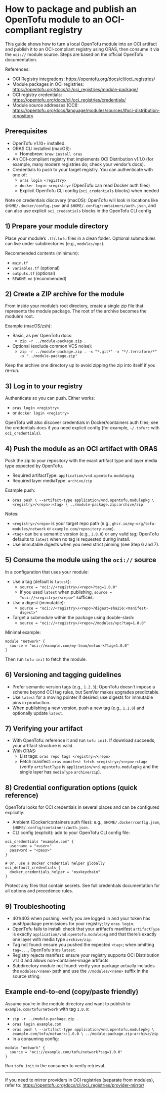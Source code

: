 # How to package and publish an OpenTofu module to an OCI-compliant registry

This guide shows how to turn a local OpenTofu module into an OCI artifact and publish it to an OCI-compliant registry using ORAS, then consume it via the `oci://` module source. Steps are based on the official OpenTofu documentation.

References:
- OCI Registry integrations: https://opentofu.org/docs/cli/oci_registries/
- Module packages in OCI registries: https://opentofu.org/docs/cli/oci_registries/module-package/
- OCI registry credentials: https://opentofu.org/docs/cli/oci_registries/credentials/
- Module source addresses (OCI): https://opentofu.org/docs/language/modules/sources/#oci-distribution-repository

## Prerequisites
- OpenTofu v1.10+ installed.
- ORAS CLI installed (macOS):
  - Homebrew: `brew install oras`
- An OCI-compliant registry that implements OCI Distribution v1.1.0 (for example, many modern registries do; check your vendor’s docs).
- Credentials to push to your target registry. You can authenticate with one of:
  - `oras login <registry>`
  - `docker login <registry>` (OpenTofu can read Docker auth files)
  - Explicit OpenTofu CLI config (`oci_credentials` blocks) when needed

Note on credentials discovery (macOS): OpenTofu will look in locations like `$HOME/.docker/config.json` and `$HOME/.config/containers/auth.json`, and can also use explicit `oci_credentials` blocks in the OpenTofu CLI config.

## 1) Prepare your module directory
Place your module’s `.tf`/`.tofu` files in a clean folder. Optional submodules can live under subdirectories (e.g., `modules/vpc`).

Recommended contents (minimum):
- `main.tf`
- `variables.tf` (optional)
- `outputs.tf` (optional)
- `README.md` (recommended)

## 2) Create a ZIP archive for the module
From inside your module’s root directory, create a single zip file that represents the module package. The root of the archive becomes the module’s root.

Example (macOS/zsh):
- Basic, as per OpenTofu docs:
  - `zip -r ../module-package.zip .`
- Optional (exclude common VCS noise):
  - `zip -r ../module-package.zip . -x "*.git*" -x "*/.terraform/*" -x "../module-package.zip"`

Keep the archive one directory up to avoid zipping the zip into itself if you re-run.

## 3) Log in to your registry
Authenticate so you can push. Either works:
- `oras login <registry>`
- or `docker login <registry>`

OpenTofu will also discover credentials in Docker/containers auth files; see the credentials docs if you need explicit config (for example, `~/.tofurc` with `oci_credentials`).

## 4) Push the module as an OCI artifact with ORAS
Push the zip to your repository with the exact artifact type and layer media type expected by OpenTofu.

- Required artifactType: `application/vnd.opentofu.modulepkg`
- Required layer mediaType: `archive/zip`

Example push:
- `oras push \
    --artifact-type application/vnd.opentofu.modulepkg \
    <registry>/<repo>:<tag> \
    ../module-package.zip:archive/zip`

Notes:
- `<registry>/<repo>` is your target repo path (e.g., `ghcr.io/my-org/tofu-modules/network` or `example.com/repository-name`).
- `<tag>` can be a semantic version (e.g., `1.0.0`) or any valid tag; OpenTofu defaults to `latest` when no tag is requested during install.
- Use immutable digests when you need strict pinning (see Step 6 and 7).

## 5) Consume the module using the `oci://` source
In a configuration that uses your module:

- Use a tag (default is `latest`):
  - `source = "oci://<registry>/<repo>?tag=1.0.0"`
  - If you used `latest` when publishing, `source = "oci://<registry>/<repo>"` suffices.
- Use a digest (immutable):
  - `source = "oci://<registry>/<repo>?digest=sha256:<manifest-digest>"`
- Target a submodule within the package using double-slash:
  - `source = "oci://<registry>/<repo>//modules/vpc?tag=1.0.0"`

Minimal example:

```hcl
module "network" {
  source = "oci://example.com/my-team/network?tag=1.0.0"
}
```

Then run `tofu init` to fetch the module.

## 6) Versioning and tagging guidelines
- Prefer semantic version tags (e.g., `1.2.3`); OpenTofu doesn’t impose a scheme beyond OCI tag rules, but SemVer makes upgrades predictable.
- Use `latest` for a moving pointer if desired; use digests for immutable pins in production.
- When publishing a new version, push a new tag (e.g., `1.1.0`) and optionally update `latest`.

## 7) Verifying your artifact
- With OpenTofu: reference it and run `tofu init`. If download succeeds, your artifact structure is valid.
- With ORAS:
  - List tags: `oras repo tags <registry>/<repo>`
  - Fetch manifest: `oras manifest fetch <registry>/<repo>:<tag>` (verify `artifactType` is `application/vnd.opentofu.modulepkg` and the single layer has `mediaType` `archive/zip`).

## 8) Credential configuration options (quick reference)
OpenTofu looks for OCI credentials in several places and can be configured explicitly:
- Ambient (Docker/containers auth files): e.g., `$HOME/.docker/config.json`, `$HOME/.config/containers/auth.json`.
- CLI config (explicit): add to your OpenTofu CLI config file:

```hcl
oci_credentials "example.com" {
  username = "<user>"
  password = "<pass>"
}

# Or, use a Docker credential helper globally
oci_default_credentials {
  docker_credentials_helper = "osxkeychain"
}
```

Protect any files that contain secrets. See full credentials documentation for all options and precedence rules.

## 9) Troubleshooting
- 401/403 when pushing: verify you are logged in and your token has push/package permissions for your registry; try `oras login`.
- OpenTofu fails to install: check that your artifact’s manifest `artifactType` is exactly `application/vnd.opentofu.modulepkg` and that there’s exactly one layer with media type `archive/zip`.
- Tag not found: ensure you pushed the expected `<tag>`; when omitting `tag=...`, OpenTofu tries `latest`.
- Registry rejects manifest: ensure your registry supports OCI Distribution v1.1.0 and allows non-container-image artifacts.
- Subdirectory module not found: verify your package actually includes the `modules/<name>` path and use the `//modules/<name>` suffix in the source string.

## Example end-to-end (copy/paste friendly)
Assume you’re in the module directory and want to publish to `example.com/tofu/network` with tag `1.0.0`:

- `zip -r ../module-package.zip .`
- `oras login example.com`
- `oras push \
    --artifact-type application/vnd.opentofu.modulepkg \
    example.com/tofu/network:1.0.0 \
    ../module-package.zip:archive/zip`
- In a consuming config:

```hcl
module "network" {
  source = "oci://example.com/tofu/network?tag=1.0.0"
}
```

Run `tofu init` in the consumer to verify retrieval.

---

If you need to mirror providers in OCI registries (separate from modules), refer to: https://opentofu.org/docs/cli/oci_registries/provider-mirror/
